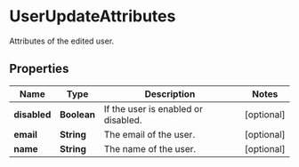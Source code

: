 # UserUpdateAttributes

Attributes of the edited user.

## Properties

| Name         | Type        | Description                         | Notes      |
| ------------ | ----------- | ----------------------------------- | ---------- |
| **disabled** | **Boolean** | If the user is enabled or disabled. | [optional] |
| **email**    | **String**  | The email of the user.              | [optional] |
| **name**     | **String**  | The name of the user.               | [optional] |
